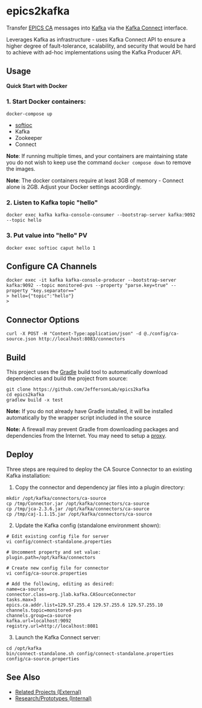 # epics2kafka
Transfer [EPICS CA](https://epics-controls.org) messages into [Kafka](https://kafka.apache.org) via the [Kafka Connect](https://kafka.apache.org/documentation/#connect) interface.

Leverages Kafka as infrastructure - uses Kafka Connect API to ensure a higher degree of fault-tolerance, scalability, and security that would be hard to achieve with ad-hoc implementations using the Kafka Producer API. 

## Usage
**Quick Start with Docker**
### 1. Start Docker containers:
```
docker-compose up
```
   - [softioc](https://github.com/JeffersonLab/softioc)
   - Kafka
   - Zookeeper
   - Connect

**Note**: If running multiple times, and your containers are maintaining state you do not wish to keep use the command `docker compose down` to remove the images.

**Note**: The docker containers require at least 3GB of memory - Connect alone is 2GB.   Adjust your Docker settings acoordingly.
### 2. Listen to Kafka topic "hello"
```
docker exec kafka kafka-console-consumer --bootstrap-server kafka:9092 --topic hello
```
### 3. Put value into "hello" PV
```
docker exec softioc caput hello 1
```
## Configure CA Channels
```
docker exec -it kafka kafka-console-producer --bootstrap-server kafka:9092 --topic monitored-pvs --property "parse.key=true" --property "key.separator=="
> hello={"topic":"hello"}
>
```
## Connector Options
```
curl -X POST -H "Content-Type:application/json" -d @./config/ca-source.json http://localhost:8083/connectors
```
## Build
This project uses the [Gradle](https://gradle.org) build tool to automatically download dependencies and build the project from source:
```
git clone https://github.com/JeffersonLab/epics2kafka
cd epics2kafka
gradlew build -x test
```
__Note:__ If you do not already have Gradle installed, it will be installed automatically by the wrapper script included in the source 

__Note:__ A firewall may prevent Gradle from downloading packages and dependencies from the Internet.   You may need to setup a [proxy](https://github.com/JeffersonLab/jmyapi/wiki/JLab-Proxy).   

## Deploy
Three steps are required to deploy the CA Source Connector to an existing Kafka installation:

1. Copy the connector and dependency jar files into a plugin directory:
```
mkdir /opt/kafka/connectors/ca-source
cp /tmp/Connector.jar /opt/kafka/connectors/ca-source
cp /tmp/jca-2.3.6.jar /opt/kafka/connectors/ca-source
cp /tmp/caj-1.1.15.jar /opt/kafka/connectors/ca-source
```
2. Update the Kafka config (standalone environment shown):
```
# Edit existing config file for server
vi config/connect-standalone.properties

# Uncomment property and set value:
plugin.path=/opt/kafka/connectors

# Create new config file for connector
vi config/ca-source.properties

# Add the following, editing as desired:
name=ca-source
connector.class=org.jlab.kafka.CASourceConnector
tasks.max=3
epics.ca.addr.list=129.57.255.4 129.57.255.6 129.57.255.10
channels.topic=monitored-pvs
channels.group=ca-source
kafka.url=localhost:9092
registry.url=http://localhost:8081
```

3. Launch the Kafka Connect server:
```
cd /opt/kafka
bin/connect-standalone.sh config/connect-standalone.properties config/ca-source.properties
```
## See Also
   - [Related Projects (External)](https://github.com/JeffersonLab/epics2pulsar/wiki/Related-Projects-(External))
   - [Research/Prototypes (Internal)](https://github.com/JeffersonLab/epics2pulsar/wiki/Research-Prototype-Projects-(Internal))
